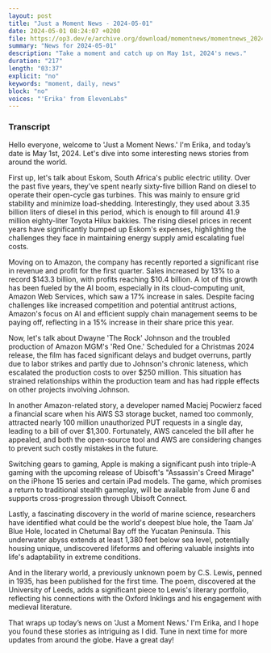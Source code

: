 ```yaml
---
layout: post
title: "Just a Moment News - 2024-05-01"
date: 2024-05-01 08:24:07 +0200
file: https://op3.dev/e/archive.org/download/momentnews/momentnews_2024-05-01.mp3
summary: "News for 2024-05-01"
description: "Take a moment and catch up on May 1st, 2024's news."
duration: "217"
length: "03:37"
explicit: "no"
keywords: "moment, daily, news"
block: "no"
voices: "'Erika' from ElevenLabs"
---
```


### Transcript

Hello everyone, welcome to 'Just a Moment News.' I'm Erika, and today’s date is May 1st, 2024. Let's dive into some interesting news stories from around the world.

First up, let's talk about Eskom, South Africa's public electric utility. Over the past five years, they've spent nearly sixty-five billion Rand on diesel to operate their open-cycle gas turbines. This was mainly to ensure grid stability and minimize load-shedding. Interestingly, they used about 3.35 billion liters of diesel in this period, which is enough to fill around 41.9 million eighty-liter Toyota Hilux bakkies. The rising diesel prices in recent years have significantly bumped up Eskom's expenses, highlighting the challenges they face in maintaining energy supply amid escalating fuel costs.

Moving on to Amazon, the company has recently reported a significant rise in revenue and profit for the first quarter. Sales increased by 13% to a record $143.3 billion, with profits reaching $10.4 billion. A lot of this growth has been fueled by the AI boom, especially in its cloud-computing unit, Amazon Web Services, which saw a 17% increase in sales. Despite facing challenges like increased competition and potential antitrust actions, Amazon's focus on AI and efficient supply chain management seems to be paying off, reflecting in a 15% increase in their share price this year.

Now, let's talk about Dwayne 'The Rock' Johnson and the troubled production of Amazon MGM's 'Red One.' Scheduled for a Christmas 2024 release, the film has faced significant delays and budget overruns, partly due to labor strikes and partly due to Johnson's chronic lateness, which escalated the production costs to over $250 million. This situation has strained relationships within the production team and has had ripple effects on other projects involving Johnson.

In another Amazon-related story, a developer named Maciej Pocwierz faced a financial scare when his AWS S3 storage bucket, named too commonly, attracted nearly 100 million unauthorized PUT requests in a single day, leading to a bill of over $1,300. Fortunately, AWS canceled the bill after he appealed, and both the open-source tool and AWS are considering changes to prevent such costly mistakes in the future.

Switching gears to gaming, Apple is making a significant push into triple-A gaming with the upcoming release of Ubisoft's "Assassin's Creed Mirage" on the iPhone 15 series and certain iPad models. The game, which promises a return to traditional stealth gameplay, will be available from June 6 and supports cross-progression through Ubisoft Connect.

Lastly, a fascinating discovery in the world of marine science, researchers have identified what could be the world's deepest blue hole, the Taam Ja’ Blue Hole, located in Chetumal Bay off the Yucatan Peninsula. This underwater abyss extends at least 1,380 feet below sea level, potentially housing unique, undiscovered lifeforms and offering valuable insights into life's adaptability in extreme conditions.

And in the literary world, a previously unknown poem by C.S. Lewis, penned in 1935, has been published for the first time. The poem, discovered at the University of Leeds, adds a significant piece to Lewis's literary portfolio, reflecting his connections with the Oxford Inklings and his engagement with medieval literature.

That wraps up today’s news on 'Just a Moment News.' I'm Erika, and I hope you found these stories as intriguing as I did. Tune in next time for more updates from around the globe. Have a great day!
